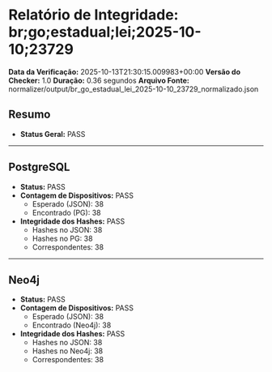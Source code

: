 # Relatório de Integridade: br;go;estadual;lei;2025-10-10;23729

**Data da Verificação:** 2025-10-13T21:30:15.009983+00:00
**Versão do Checker:** 1.0
**Duração:** 0.36 segundos
**Arquivo Fonte:** normalizer/output/br_go_estadual_lei_2025-10-10_23729_normalizado.json

## Resumo
* **Status Geral:** PASS

---

## PostgreSQL
* **Status:** PASS
* **Contagem de Dispositivos:** PASS
  * Esperado (JSON): 38
  * Encontrado (PG): 38
* **Integridade dos Hashes:** PASS
  * Hashes no JSON: 38
  * Hashes no PG: 38
  * Correspondentes: 38

---

## Neo4j
* **Status:** PASS
* **Contagem de Dispositivos:** PASS
  * Esperado (JSON): 38
  * Encontrado (Neo4j): 38
* **Integridade dos Hashes:** PASS
  * Hashes no JSON: 38
  * Hashes no Neo4j: 38
  * Correspondentes: 38